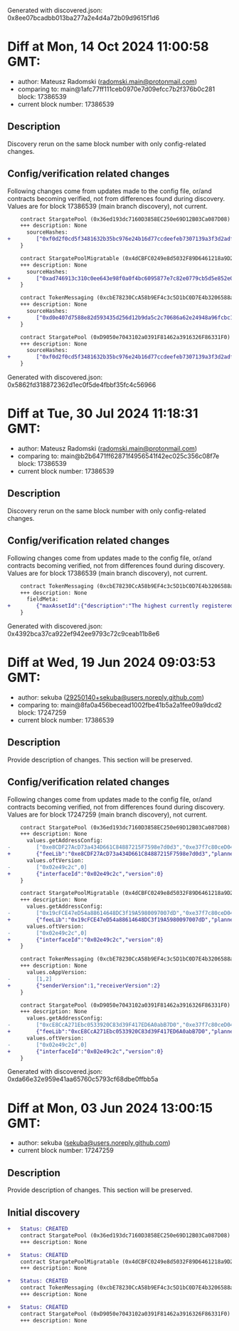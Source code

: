 Generated with discovered.json: 0x8ee07bcadbb013ba277a2e4d4a72b09d9615f1d6

# Diff at Mon, 14 Oct 2024 11:00:58 GMT:

- author: Mateusz Radomski (<radomski.main@protonmail.com>)
- comparing to: main@1afc77ff111ceb0970e7d09efcc7b2f376b0c281 block: 17386539
- current block number: 17386539

## Description

Discovery rerun on the same block number with only config-related changes.

## Config/verification related changes

Following changes come from updates made to the config file,
or/and contracts becoming verified, not from differences found during
discovery. Values are for block 17386539 (main branch discovery), not current.

```diff
    contract StargatePool (0x36ed193dc7160D3858EC250e69D12B03Ca087D08) {
    +++ description: None
      sourceHashes:
+        ["0xf0d2f0cd5f3481632b35bc976e24b16d77ccdeefeb7307139a3f3d2adf485094"]
    }
```

```diff
    contract StargatePoolMigratable (0x4dCBFC0249e8d5032F89D6461218a9D2eFff5125) {
    +++ description: None
      sourceHashes:
+        ["0xad746913c310c0ee643e98f0a0f4bc6095877e7c82e0779cb5d5e852e0e12c8d"]
    }
```

```diff
    contract TokenMessaging (0xcbE78230CcA58b9EF4c3c5D1bC0D7E4b3206588a) {
    +++ description: None
      sourceHashes:
+        ["0xd0e407d7588e82d593435d256d12b9da5c2c70686a62e24948a96fcbc1a463b4"]
    }
```

```diff
    contract StargatePool (0xD9050e7043102a0391F81462a3916326F86331F0) {
    +++ description: None
      sourceHashes:
+        ["0xf0d2f0cd5f3481632b35bc976e24b16d77ccdeefeb7307139a3f3d2adf485094"]
    }
```

Generated with discovered.json: 0x5862fd318872362d1ec0f5de4fbbf35fc4c56966

# Diff at Tue, 30 Jul 2024 11:18:31 GMT:

- author: Mateusz Radomski (<radomski.main@protonmail.com>)
- comparing to: main@b2b6471ff62871f4956541f42ec025c356c08f7e block: 17386539
- current block number: 17386539

## Description

Discovery rerun on the same block number with only config-related changes.

## Config/verification related changes

Following changes come from updates made to the config file,
or/and contracts becoming verified, not from differences found during
discovery. Values are for block 17386539 (main branch discovery), not current.

```diff
    contract TokenMessaging (0xcbE78230CcA58b9EF4c3c5D1bC0D7E4b3206588a) {
    +++ description: None
      fieldMeta:
+        {"maxAssetId":{"description":"The highest currently registered assetID"}}
    }
```

Generated with discovered.json: 0x4392bca37ca922ef942ee9793c72c9ceab11b8e6

# Diff at Wed, 19 Jun 2024 09:03:53 GMT:

- author: sekuba (<29250140+sekuba@users.noreply.github.com>)
- comparing to: main@8fa0a456becead1002fbe41b5a2a1fee09a9dcd2 block: 17247259
- current block number: 17386539

## Description

Provide description of changes. This section will be preserved.

## Config/verification related changes

Following changes come from updates made to the config file,
or/and contracts becoming verified, not from differences found during
discovery. Values are for block 17247259 (main branch discovery), not current.

```diff
    contract StargatePool (0x36ed193dc7160D3858EC250e69D12B03Ca087D08) {
    +++ description: None
      values.getAddressConfig:
-        ["0xe8CDF27AcD73a434D661C84887215F7598e7d0d3","0xe37f7c80ceD04c4F243C0Fd04A5510D663CB88b5","0x3da4f8E456AC648c489c286B99Ca37B666be7C4C","0xcbE78230CcA58b9EF4c3c5D1bC0D7E4b3206588a","0xA45B5130f36CDcA45667738e2a258AB09f4A5f7F","0x0000000000000000000000000000000000000000"]
+        {"feeLib":"0xe8CDF27AcD73a434D661C84887215F7598e7d0d3","planner":"0xe37f7c80ceD04c4F243C0Fd04A5510D663CB88b5","treasurer":"0x3da4f8E456AC648c489c286B99Ca37B666be7C4C","tokenMessaging":"0xcbE78230CcA58b9EF4c3c5D1bC0D7E4b3206588a","creditMessaging":"0xA45B5130f36CDcA45667738e2a258AB09f4A5f7F","lzToken":"0x0000000000000000000000000000000000000000"}
      values.oftVersion:
-        ["0x02e49c2c",0]
+        {"interfaceId":"0x02e49c2c","version":0}
    }
```

```diff
    contract StargatePoolMigratable (0x4dCBFC0249e8d5032F89D6461218a9D2eFff5125) {
    +++ description: None
      values.getAddressConfig:
-        ["0x19cFCE47eD54a88614648DC3f19A5980097007dD","0xe37f7c80ceD04c4F243C0Fd04A5510D663CB88b5","0x3da4f8E456AC648c489c286B99Ca37B666be7C4C","0xcbE78230CcA58b9EF4c3c5D1bC0D7E4b3206588a","0xA45B5130f36CDcA45667738e2a258AB09f4A5f7F","0x0000000000000000000000000000000000000000"]
+        {"feeLib":"0x19cFCE47eD54a88614648DC3f19A5980097007dD","planner":"0xe37f7c80ceD04c4F243C0Fd04A5510D663CB88b5","treasurer":"0x3da4f8E456AC648c489c286B99Ca37B666be7C4C","tokenMessaging":"0xcbE78230CcA58b9EF4c3c5D1bC0D7E4b3206588a","creditMessaging":"0xA45B5130f36CDcA45667738e2a258AB09f4A5f7F","lzToken":"0x0000000000000000000000000000000000000000"}
      values.oftVersion:
-        ["0x02e49c2c",0]
+        {"interfaceId":"0x02e49c2c","version":0}
    }
```

```diff
    contract TokenMessaging (0xcbE78230CcA58b9EF4c3c5D1bC0D7E4b3206588a) {
    +++ description: None
      values.oAppVersion:
-        [1,2]
+        {"senderVersion":1,"receiverVersion":2}
    }
```

```diff
    contract StargatePool (0xD9050e7043102a0391F81462a3916326F86331F0) {
    +++ description: None
      values.getAddressConfig:
-        ["0xcE8CcA271Ebc0533920C83d39F417ED6A0abB7D0","0xe37f7c80ceD04c4F243C0Fd04A5510D663CB88b5","0x3da4f8E456AC648c489c286B99Ca37B666be7C4C","0xcbE78230CcA58b9EF4c3c5D1bC0D7E4b3206588a","0xA45B5130f36CDcA45667738e2a258AB09f4A5f7F","0x0000000000000000000000000000000000000000"]
+        {"feeLib":"0xcE8CcA271Ebc0533920C83d39F417ED6A0abB7D0","planner":"0xe37f7c80ceD04c4F243C0Fd04A5510D663CB88b5","treasurer":"0x3da4f8E456AC648c489c286B99Ca37B666be7C4C","tokenMessaging":"0xcbE78230CcA58b9EF4c3c5D1bC0D7E4b3206588a","creditMessaging":"0xA45B5130f36CDcA45667738e2a258AB09f4A5f7F","lzToken":"0x0000000000000000000000000000000000000000"}
      values.oftVersion:
-        ["0x02e49c2c",0]
+        {"interfaceId":"0x02e49c2c","version":0}
    }
```

Generated with discovered.json: 0xda66e32e959e41aa65760c5793cf68dbe0ffbb5a

# Diff at Mon, 03 Jun 2024 13:00:15 GMT:

- author: sekuba (<sekuba@users.noreply.github.com>)
- current block number: 17247259

## Description

Provide description of changes. This section will be preserved.

## Initial discovery

```diff
+   Status: CREATED
    contract StargatePool (0x36ed193dc7160D3858EC250e69D12B03Ca087D08)
    +++ description: None
```

```diff
+   Status: CREATED
    contract StargatePoolMigratable (0x4dCBFC0249e8d5032F89D6461218a9D2eFff5125)
    +++ description: None
```

```diff
+   Status: CREATED
    contract TokenMessaging (0xcbE78230CcA58b9EF4c3c5D1bC0D7E4b3206588a)
    +++ description: None
```

```diff
+   Status: CREATED
    contract StargatePool (0xD9050e7043102a0391F81462a3916326F86331F0)
    +++ description: None
```
